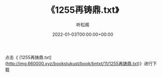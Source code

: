 ﻿---
title:  《1255再铸鼎.txt》
date:   2022-01-03T00:00:00+00:00
author: 听松阁
layout: post
permalink: /1255再铸鼎/
categories: 小说
tags: [小说]
---

点击《 [1255再铸鼎.txt](<a href="http://img.660000.xyz/bookstukust/book/bntxt/11/1255" target=_blank>http://img.660000.xyz/bookstukust/book/bntxt/11/1255再铸鼎.txt)》进行下载